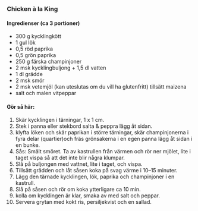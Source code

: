 ### Chicken à la King

#### Ingredienser (ca 3 portioner)
* 300 g kycklingkött
* 1 gul lök
* 0,5 röd paprika
* 0,5 grön paprika
* 250 g färska champinjoner
* 2 msk kycklingbuljong + 1,5 dl vatten
* 1 dl grädde
* 2 msk smör
* 2 msk vetemjöl (kan uteslutas om du vill ha glutenfritt) tillsätt maizena
* salt och malen vitpeppar

#### Gör så här:
1. Skär kycklingen i tärningar, 1 x 1 cm. 
2. Stek i panna eller stekbord salta & peppra lägg åt sidan. 
3. klyfta löken och skär paprikan i större tärningar, skär champinjonerna i fyra delar (quartier)och fräs
grönsakerna i en egen panna lägg åt sidan i en bunke.
4. Sås: Smält smöret. Ta av kastrullen från värmen och rör ner mjölet, lite i taget vispa så att det inte blir några klumpar. 
5. Slå på buljongen med vattnet, lite i taget, och vispa. 
6. Tillsätt grädden och låt såsen koka på svag värme i 10–15 minuter.
7. Lägg den tärnade kycklingen, lök, paprika och champinjoner i en kastrull. 
8. Slå på såsen och rör om koka ytterligare ca 10 min. 
9. kolla om kycklingen är klar, smaka av med salt och peppar.
10. Servera grytan med kokt ris, persiljekvist och en sallad.
